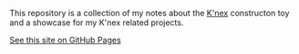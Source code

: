 This repository is a collection of my notes about the
[K'nex](https://www.basicfun.com/knex/)
constructon toy and a showcase for my K'nex related projects.

[See this site on GitHub Pages](https://marknahabedian.github.io/knex/knex.html)
